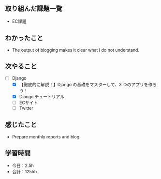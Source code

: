 ## 取り組んだ課題一覧
- EC課題   

## わかったこと
- The output of blogging makes it clear what I do not understand.

## 次やること
- [ ] Django
   - [x] 【徹底的に解説！】Django の基礎をマスターして、3 つのアプリを作ろう！
   - [x] Django チュートリアル
   - [ ] ECサイト
   - [ ] Twitter

## 感じたこと
-  Prepare monthly reports and blog.

## 学習時間

- 今日：2.5h
- 合計：1255h